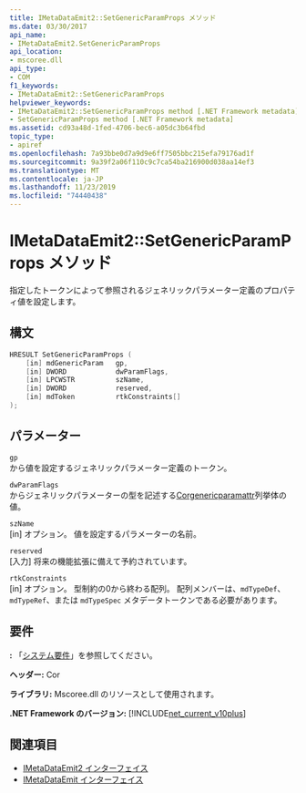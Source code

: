 ```yaml
---
title: IMetaDataEmit2::SetGenericParamProps メソッド
ms.date: 03/30/2017
api_name:
- IMetaDataEmit2.SetGenericParamProps
api_location:
- mscoree.dll
api_type:
- COM
f1_keywords:
- IMetaDataEmit2::SetGenericParamProps
helpviewer_keywords:
- IMetaDataEmit2::SetGenericParamProps method [.NET Framework metadata]
- SetGenericParamProps method [.NET Framework metadata]
ms.assetid: cd93a48d-1fed-4706-bec6-a05dc3b64fbd
topic_type:
- apiref
ms.openlocfilehash: 7a93bbe0d7a9d9e6ff7505bbc215efa79176ad1f
ms.sourcegitcommit: 9a39f2a06f110c9c7ca54ba216900d038aa14ef3
ms.translationtype: MT
ms.contentlocale: ja-JP
ms.lasthandoff: 11/23/2019
ms.locfileid: "74440438"
---
```

# <a name="imetadataemit2setgenericparamprops-method"></a>IMetaDataEmit2::SetGenericParamProps メソッド
指定したトークンによって参照されるジェネリックパラメーター定義のプロパティ値を設定します。  
  
## <a name="syntax"></a>構文  
  
```cpp  
HRESULT SetGenericParamProps (  
    [in] mdGenericParam   gp,   
    [in] DWORD            dwParamFlags,   
    [in] LPCWSTR          szName,   
    [in] DWORD            reserved,   
    [in] mdToken          rtkConstraints[]  
);  
```  
  
## <a name="parameters"></a>パラメーター  
 `gp`  
 から値を設定するジェネリックパラメーター定義のトークン。  
  
 `dwParamFlags`  
 からジェネリックパラメーターの型を記述する[Corgenericparamattr](../../../../docs/framework/unmanaged-api/metadata/corgenericparamattr-enumeration.md)列挙体の値。  
  
 `szName`  
 [in] オプション。 値を設定するパラメーターの名前。  
  
 `reserved`  
 [入力] 将来の機能拡張に備えて予約されています。  
  
 `rtkConstraints`  
 [in] オプション。 型制約の0から終わる配列。 配列メンバーは、`mdTypeDef`、`mdTypeRef`、または `mdTypeSpec` メタデータトークンである必要があります。  
  
## <a name="requirements"></a>要件  
 **:** 「[システム要件](../../../../docs/framework/get-started/system-requirements.md)」を参照してください。  
  
 **ヘッダー:** Cor  
  
 **ライブラリ:** Mscoree.dll のリソースとして使用されます。  
  
 **.NET Framework のバージョン:** [!INCLUDE[net_current_v10plus](../../../../includes/net-current-v10plus-md.md)]  
  
## <a name="see-also"></a>関連項目

- [IMetaDataEmit2 インターフェイス](../../../../docs/framework/unmanaged-api/metadata/imetadataemit2-interface.md)
- [IMetaDataEmit インターフェイス](../../../../docs/framework/unmanaged-api/metadata/imetadataemit-interface.md)

